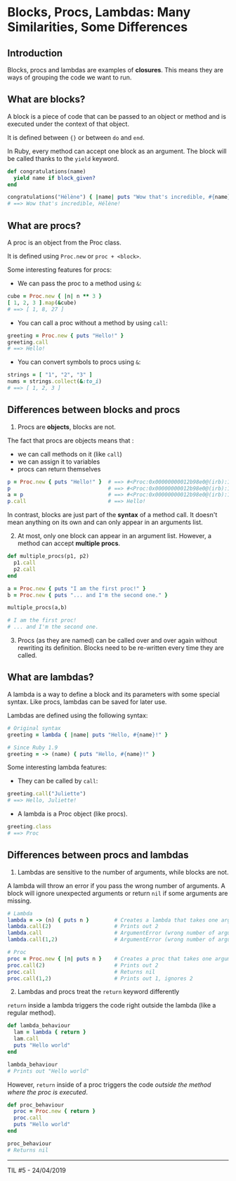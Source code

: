 # Blocks, Procs, Lambdas: Many Similarities, Some Differences

## Introduction

Blocks, procs and lambdas are examples of **closures**. This means they are ways of grouping the code we want to run. 

## What are blocks?

A block is a piece of code that can be passed to an object or method and is executed under the context of that object.

It is defined between `{}` or between `do` and `end`. 

In Ruby, every method can accept one block as an argument. The block will be called thanks to the `yield` keyword.

```ruby
def congratulations(name)
  yield name if block_given?
end

congratulations("Hélène") { |name| puts "Wow that's incredible, #{name}!" }
# ==> Wow that's incredible, Hélène!
```


## What are procs?

A proc is an object from the Proc class. 

It is defined using `Proc.new` or `proc + <block>`.

Some interesting features for procs:

* We can pass the proc to a method using `&`:

```ruby
cube = Proc.new { |n| n ** 3 }
[ 1, 2, 3 ].map(&cube)
# ==> [ 1, 8, 27 ]
```

* You can call a proc without a method by using `call`:

```ruby
greeting = Proc.new { puts "Hello!" }
greeting.call
# ==> Hello!
```

* You can convert symbols to procs using `&`:

```ruby
strings = [ "1", "2", "3" ]
nums = strings.collect(&:to_i)
# ==> [ 1, 2, 3 ]
```

## Differences between blocks and procs

1. Procs are **objects**, blocks are not.

The fact that procs are objects means that :
* we can call methods on it (like `call`)
* we can assign it to variables
* procs can return themselves

```ruby
p = Proc.new { puts "Hello!" }  # ==> #<Proc:0x00000000012b98e0@(irb):1> 
p                               # ==> #<Proc:0x00000000012b98e0@(irb):1> 
a = p                           # ==> #<Proc:0x00000000012b98e0@(irb):1> 
p.call                          # ==> Hello!
```

In contrast, blocks are just part of the **syntax** of a method call. It doesn't mean anything on its own and can only appear in an arguments list.

2. At most, only one block can appear in an argument list. However, a method can accept **multiple procs**.

```ruby
def multiple_procs(p1, p2)
  p1.call
  p2.call
end

a = Proc.new { puts "I am the first proc!" }
b = Proc.new { puts "... and I'm the second one." }

multiple_procs(a,b)

# I am the first proc!
# ... and I'm the second one.
```

3. Procs (as they are named) can be called over and over again without rewriting its definition. Blocks need to be re-written every time they are called.

## What are lambdas?

A lambda is a way to define a block and its parameters with some special syntax. Like procs, lambdas can be saved for later use.

Lambdas are defined using the following syntax:

```ruby
# Original syntax
greeting = lambda { |name| puts "Hello, #{name}!" }

# Since Ruby 1.9
greeting = -> (name) { puts "Hello, #{name}!" }
```

Some interesting lambda features:

* They can be called by `call`:
```ruby
greeting.call("Juliette")
# ==> Hello, Juliette!
```

* A lambda is a Proc object (like procs). 
```ruby
greeting.class
# ==> Proc
```

## Differences between procs and lambdas

1. Lambdas are sensitive to the number of arguments, while blocks are not.

A lambda will throw an error if you pass the wrong number of arguments. A block will ignore unexpected arguments or return `nil` if some arguments are missing.

```ruby
# Lambda
lambda = -> (n) { puts n }        # Creates a lambda that takes one argument
lambda.call(2)                    # Prints out 2
lambda.call                       # ArgumentError (wrong number of arguments (given 0, expected 1))
lambda.call(1,2)                  # ArgumentError (wrong number of arguments (given 2, expected 1))

# Proc
proc = Proc.new { |n| puts n }    # Creates a proc that takes one argument
proc.call(2)                      # Prints out 2
proc.call                         # Returns nil
proc.call(1,2)                    # Prints out 1, ignores 2
```

2. Lambdas and procs treat the `return` keyword differently

`return` inside a lambda triggers the code right outside the lambda (like a regular method).

```ruby
def lambda_behaviour
  lam = lambda { return }
  lam.call
  puts "Hello world"
end

lambda_behaviour
# Prints out "Hello world"
```

However, `return` inside of a proc triggers the code *outside the method where the proc is executed*.

```ruby
def proc_behaviour
  proc = Proc.new { return }
  proc.call
  puts "Hello world"
end

proc_behaviour
# Returns nil
```

----
TIL #5 - 24/04/2019
